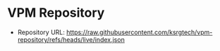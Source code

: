 # VPM Repository

* Repository URL: https://raw.githubusercontent.com/ksrgtech/vpm-repository/refs/heads/live/index.json

